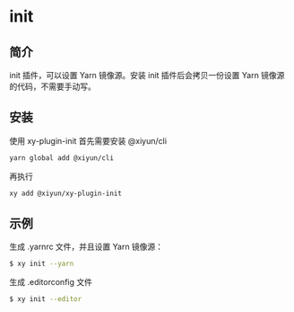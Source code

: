 # init

## 简介
init 插件，可以设置 Yarn 镜像源。安装 init 插件后会拷贝一份设置 Yarn 镜像源的代码，不需要手动写。

## 安装

使用 xy-plugin-init 首先需要安装 @xiyun/cli

```bash
yarn global add @xiyun/cli
```
再执行
```bash
xy add @xiyun/xy-plugin-init
```

## 示例

生成 .yarnrc 文件，并且设置 Yarn 镜像源：
```bash
$ xy init --yarn
```

生成 .editorconfig 文件
```bash
$ xy init --editor
```
